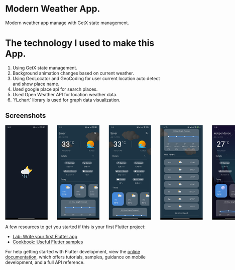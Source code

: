 # Modern Weather App.

Modern weather app manage with GetX state management.

# The technology I used to make this App.

<ol>
    <li>
        Using GetX state management.
    </li>
    <li>
        Background animation changes based on current weather.
    </li>
    <li>
        Using GeoLocator and GeoCoding for user current location auto detect and show place name.
    </li>
    <li>
        Used google place api for search places.
    </li>
    <li>
        Used Open Weather API for location weather data.
    </li>
    <li>
        `fl_chart` library is used for graph data visualization.
    </li>
</ol>

## Screenshots

<div style="display:flex">
    <img src="screenshots/sc01.jpg" alt="Home Screen" width="150" height="300" style="margin-right: 30px;">
    <img src="screenshots/sc02.jpg" alt="Home Screen" width="150" height="300" style="margin-right: 30px;">
    <img src="screenshots/sc03.jpg" alt="Home Screen" width="150" height="300" style="margin-right: 30px;">
    <img src="screenshots/sc04.jpg" alt="Home Screen" width="150" height="300" style="margin-right: 30px;">
    <img src="screenshots/sc05.jpg" alt="Home Screen" width="150" height="300" style="margin-right: 30px;">
    <img src="screenshots/sc06.jpg" alt="Home Screen" width="150" height="300" style="margin-right: 30px;">
    <img src="screenshots/sc07.jpg" alt="Home Screen" width="150" height="300" style="margin-right: 30px;">
    <img src="screenshots/sc08.jpg" alt="Home Screen" width="150" height="300" style="margin-right: 30px;">
    <img src="screenshots/sc09.jpg" alt="Home Screen" width="150" height="300" style="margin-right: 30px;">
    <img src="screenshots/gif.gif" alt="Home Screen" width="150" height="300" style="margin-right: 30px;">
</div>

A few resources to get you started if this is your first Flutter project:

- [Lab: Write your first Flutter app](https://docs.flutter.dev/get-started/codelab)
- [Cookbook: Useful Flutter samples](https://docs.flutter.dev/cookbook)

For help getting started with Flutter development, view the
[online documentation](https://docs.flutter.dev/), which offers tutorials,
samples, guidance on mobile development, and a full API reference.
